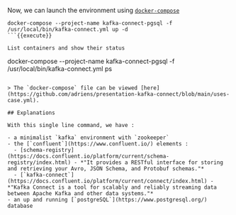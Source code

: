 
Now, we can launch the environment using [`docker-compose`](https://docs.docker.com/compose/)

```
docker-compose --project-name kafka-connect-pgsql -f /usr/local/bin/kafka-connect.yml up -d
```{{execute}}

List containers and show their status

```
docker-compose --project-name kafka-connect-pgsql -f /usr/local/bin/kafka-connect.yml ps
```{{execute}}

> The `docker-compose` file can be viewed [here](https://github.com/adriens/presentation-kafka-connect/blob/main/uses-case.yml).

## Explanations

With this single line command, we have :

- a minimalist `kafka` environment with `zookeeper`
- the [`confluent`](https://www.confluent.io/) elements :
  - [schema-registry](https://docs.confluent.io/platform/current/schema-registry/index.html) - *"It provides a RESTful interface for storing and retrieving your Avro, JSON Schema, and Protobuf schemas."*
  - [`kafka-connect`](https://docs.confluent.io/platform/current/connect/index.html) - *"Kafka Connect is a tool for scalably and reliably streaming data between Apache Kafka and other data systems."*
- an up and running [`postgreSQL`](https://www.postgresql.org/) database